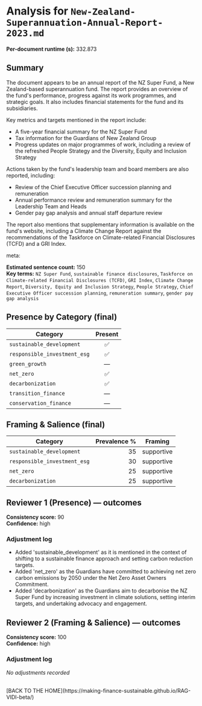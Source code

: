 # Analysis for `New-Zealand-Superannuation-Annual-Report-2023.md`

**Per-document runtime (s):** 332.873

## Summary
The document appears to be an annual report of the NZ Super Fund, a New Zealand-based superannuation fund. The report provides an overview of the fund's performance, progress against its work programmes, and strategic goals. It also includes financial statements for the fund and its subsidiaries.

Key metrics and targets mentioned in the report include:

* A five-year financial summary for the NZ Super Fund
* Tax information for the Guardians of New Zealand Group
* Progress updates on major programmes of work, including a review of the refreshed People Strategy and the Diversity, Equity and Inclusion Strategy

Actions taken by the fund's leadership team and board members are also reported, including:

* Review of the Chief Executive Officer succession planning and remuneration
* Annual performance review and remuneration summary for the Leadership Team and Heads
* Gender pay gap analysis and annual staff departure review

The report also mentions that supplementary information is available on the fund's website, including a Climate Change Report against the recommendations of the Taskforce on Climate-related Financial Disclosures (TCFD) and a GRI Index.

meta:

**Estimated sentence count:** 150  
**Key terms:** `NZ Super Fund`, `sustainable finance disclosures`, `Taskforce on Climate-related Financial Disclosures (TCFD)`, `GRI Index`, `Climate Change Report`, `Diversity, Equity and Inclusion Strategy`, `People Strategy`, `Chief Executive Officer succession planning`, `remuneration summary`, `gender pay gap analysis`

## Presence by Category (final)

| Category | Present |
|---|:---:|
| `sustainable_development` | ✅ |
| `responsible_investment_esg` | ✅ |
| `green_growth` | — |
| `net_zero` | ✅ |
| `decarbonization` | ✅ |
| `transition_finance` | — |
| `conservation_finance` | — |

## Framing & Salience (final)

| Category | Prevalence % | Framing |
|---|---:|---|
| `sustainable_development` | 35 | supportive |
| `responsible_investment_esg` | 30 | supportive |
| `net_zero` | 25 | supportive |
| `decarbonization` | 25 | supportive |

## Reviewer 1 (Presence) — outcomes
**Consistency score:** 90  
**Confidence:** high

### Adjustment log
- Added 'sustainable_development' as it is mentioned in the context of shifting to a sustainable finance approach and setting carbon reduction targets.
- Added 'net_zero' as the Guardians have committed to achieving net zero carbon emissions by 2050 under the Net Zero Asset Owners Commitment.
- Added 'decarbonization' as the Guardians aim to decarbonise the NZ Super Fund by increasing investment in climate solutions, setting interim targets, and undertaking advocacy and engagement.

## Reviewer 2 (Framing & Salience) — outcomes
**Consistency score:** 100  
**Confidence:** high

### Adjustment log
_No adjustments recorded_

<br />
[BACK TO THE HOME](https://making-finance-sustainable.github.io/RAG-VIDI-beta/)